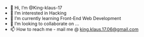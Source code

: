 - 👋 Hi, I’m @King-klaus-17
- 👀 I’m interested in Hacking
- 🌱 I’m currently learning Front-End Web Development
- 💞️ I’m looking to collaborate on ...
- 📫 How to reach me - mail me @ king.klaus.17.06@gmail.com

<!---
King-klaus-17/King-klaus-17 is a ✨ special ✨ repository because its `README.md` (this file) appears on your GitHub profile.
You can click the Preview link to take a look at your changes.
--->
